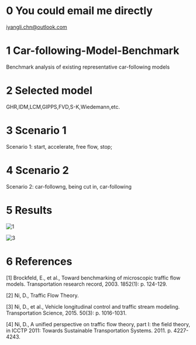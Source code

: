 # 0 You could email me directly
iyangli.chn@outlook.com

# 1 Car-following-Model-Benchmark
Benchmark analysis of existing representative car-following models

# 2 Selected model
GHR,IDM,LCM,GIPPS,FVD,S-K,Wiedemann,etc.

# 3 Scenario 1
Scenario 1: start, accelerate, free flow, stop;

# 4 Scenario 2
Scenario 2: car-followng, being cut in, car-following

# 5 Results

![1](https://user-images.githubusercontent.com/102028937/159250550-29ed7484-5371-46d0-8b8d-31acbd15e4b2.png)

![3](https://user-images.githubusercontent.com/102028937/159250568-7f0cec54-6342-4b72-82ad-09a50cacf75d.png)

# 6 References
[1] Brockfeld, E., et al., Toward benchmarking of microscopic traffic flow models. Transportation research record, 2003. 1852(1): p. 124-129.

[2] Ni, D., Traffic Flow Theory.

[3] Ni, D., et al., Vehicle longitudinal control and traffic stream modeling. Transportation Science, 2015. 50(3): p. 1016-1031.

[4] Ni, D., A unified perspective on traffic flow theory, part I: the field theory, in ICCTP 2011: Towards Sustainable Transportation Systems. 2011. p. 4227-4243.





